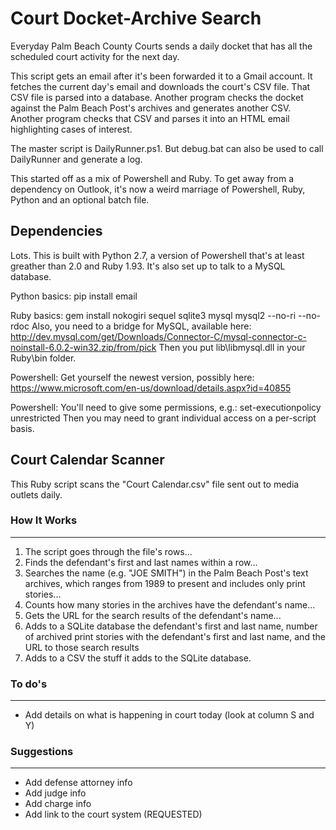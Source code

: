 # Court Docket-Archive Search
Everyday Palm Beach County Courts sends a daily docket that has all the scheduled court activity for the next day.

This script gets an email after it's been forwarded it to a Gmail account. It fetches the current day's email and downloads the court's CSV file. That CSV file is parsed into a database. Another program checks the docket against the Palm Beach Post's archives and generates another CSV. Another program checks that CSV and parses it into an HTML email highlighting cases of interest.

The master script is DailyRunner.ps1. But debug.bat can also be used to call DailyRunner and generate a log.

This started off as a mix of Powershell and Ruby. To get away from a dependency on Outlook, it's now a weird marriage of Powershell, Ruby, Python and an optional batch file.

## Dependencies
Lots. This is built with Python 2.7, a version of Powershell that's at least greather than 2.0 and Ruby 1.93. It's also set up to talk to a MySQL database.

Python basics: pip install email

Ruby basics: gem install nokogiri sequel sqlite3 mysql mysql2 --no-ri --no-rdoc
Also, you need to a bridge for MySQL, available here:
http://dev.mysql.com/get/Downloads/Connector-C/mysql-connector-c-noinstall-6.0.2-win32.zip/from/pick
Then you put lib\libmysql.dll in your Ruby\bin folder.

Powershell: Get yourself the newest version, possibly here: https://www.microsoft.com/en-us/download/details.aspx?id=40855

Powershell: You'll need to give some permissions, e.g.: set-executionpolicy unrestricted
Then you may need to grant individual access on a per-script basis.


## Court Calendar Scanner 
This Ruby script scans the "Court Calendar.csv" file sent out to media outlets daily. 

### How It Works
---
1. The script goes through the file's rows...
2. Finds the defendant's first and last names within a row...
3. Searches the name (e.g. "JOE SMITH") in the Palm Beach Post's text archives, which ranges from 1989 to present and includes only print stories...
4. Counts how many stories in the archives have the defendant's name...
5. Gets the URL for the search results of the defendant's name...
6. Adds to a SQLite database the defendant's first and last name, number of archived print stories with the defendant's first and last name, and the URL to those search results
7. Adds to a CSV the stuff it adds to the SQLite database.


### To do's
---
- Add details on what is happening in court today (look at column S and Y)


### Suggestions
---
- Add defense attorney info
- Add judge info
- Add charge info
- Add link to the court system (REQUESTED)
